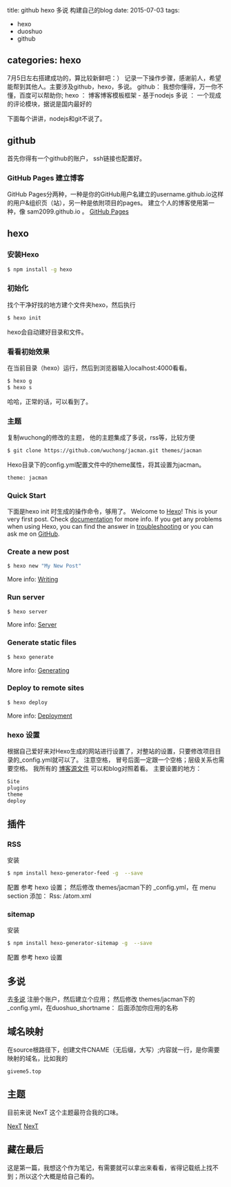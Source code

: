 title: github hexo 多说 构建自己的blog
date: 2015-07-03 
tags: 
- hexo 
- duoshuo 
- github

categories: hexo
---

7月5日左右搭建成功的，算比较新鲜吧：） 记录一下操作步骤，感谢前人，希望能帮到其他人。主要涉及github，hexo，多说。
github： 我想你懂得，万一你不懂，百度可以帮助你;
hexo  ： 博客博客模板框架 - 基于nodejs 
多说   ： 一个现成的评论模块，据说是国内最好的

下面每个讲讲，nodejs和git不说了。


## github
首先你得有一个github的账户， ssh链接也配置好。

### GitHub Pages 建立博客
GitHub Pages分两种，一种是你的GitHub用户名建立的username.github.io这样的用户&组织页（站），另一种是依附项目的pages。
建立个人的博客使用第一种，像 sam2099.github.io 。
[GitHub Pages](https://help.github.com/articles/setting-up-a-custom-domain-with-github-pages/)



## hexo

### 安装Hexo
``` bash
$ npm install -g hexo
```

### 初始化
找个干净好找的地方建个文件夹hexo，然后执行
``` bash
$ hexo init
```
hexo会自动建好目录和文件。

### 看看初始效果
在当前目录（hexo）运行，然后到浏览器输入localhost:4000看看。
``` bash
$ hexo g
$ hexo s
```
哈哈，正常的话，可以看到了。

### 主题
复制wuchong的修改的主题， 他的主题集成了多说，rss等，比较方便
``` bash
$ git clone https://github.com/wuchong/jacman.git themes/jacman
```
Hexo目录下的config.yml配置文件中的theme属性，将其设置为jacman。
``` bash
theme: jacman
```

### Quick Start
下面是hexo init 时生成的操作命令，够用了。
Welcome to [Hexo](http://hexo.io/)! This is your very first post. Check [documentation](http://hexo.io/docs/) for more info. If you get any problems when using Hexo, you can find the answer in [troubleshooting](http://hexo.io/docs/troubleshooting.html) or you can ask me on [GitHub](https://github.com/hexojs/hexo/issues).


### Create a new post

``` bash
$ hexo new "My New Post"
```

More info: [Writing](http://hexo.io/docs/writing.html)

### Run server

``` bash
$ hexo server
```

More info: [Server](http://hexo.io/docs/server.html)

### Generate static files

``` bash
$ hexo generate
```

More info: [Generating](http://hexo.io/docs/generating.html)

### Deploy to remote sites

``` bash
$ hexo deploy
```

More info: [Deployment](http://hexo.io/docs/deployment.html)


### hexo 设置
根据自己爱好来对Hexo生成的网站进行设置了，对整站的设置，只要修改项目目录的_config.yml就可以了。
注意空格， 冒号后面一定跟一个空格；层级关系也需要空格。
我所有的 [博客源文件](https://github.com/sam2099/bolg) 可以和blog对照着看。
主要设置的地方：
``` bash
Site
plugins
theme
deploy
```

## 插件

### RSS
安装
``` bash
$ npm install hexo-generator-feed -g  --save   
```

配置
参考 hexo 设置；
然后修改 themes/jacman下的 _config.yml，在 menu section 添加：
Rss: /atom.xml


### sitemap
安装
``` bash
$ npm install hexo-generator-sitemap -g  --save   
```

配置
参考 hexo 设置

## 多说
去[多说](http://duoshuo.com/) 注册个账户，然后建立个应用；
然后修改 themes/jacman下的 _config.yml，在duoshuo_shortname： 后面添加你应用的名称

## 域名映射
在source根路径下，创建文件CNAME（无后缀，大写）;内容就一行，是你需要映射的域名，比如我的
```
giveme5.top
```

## 主题
目前来说 NexT 这个主题最符合我的口味。

[NexT](http://theme-next.iissnan.com/getting-started.html#description-setting)
[NexT](http://zhiho.github.io/2015/09/29/hexo-next/)

## 藏在最后
这是第一篇，我想这个作为笔记，有需要就可以拿出来看看，省得记载纸上找不到；所以这个大概是给自己看的。